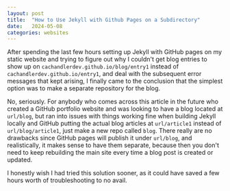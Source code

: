 ```yaml
---
layout: post
title:  "How to Use Jekyll with Github Pages on a Subdirectory"
date:   2024-05-08
categories: websites
---
```


After spending the last few hours setting up Jekyll with GitHub pages on my static website and trying to figure out why I couldn't get blog entries to show up on `cachandlerdev.github.io/blog/entry1` instead of `cachandlerdev.github.io/entry1`, and deal with the subsequent error messages that kept arising, I finally came to the conclusion that the simplest option was to make a separate repository for the blog.

No, seriously. For anybody who comes across this article in the future who created a GitHub portfolio website and was looking to have a blog located at `url/blog`, but ran into issues with things working fine when building Jekyll locally and GitHub putting the actual blog articles at `url/article1` instead of `url/blog/article1`, just make a new repo called `blog`.
There really are no drawbacks since GitHub pages will publish it under `url/blog`, and realistically, it makes sense to have them separate, because then you don't need to keep rebuilding the main site every time a blog post is created or updated.

I honestly wish I had tried this solution sooner, as it could have saved a few hours worth of troubleshooting to no avail.
